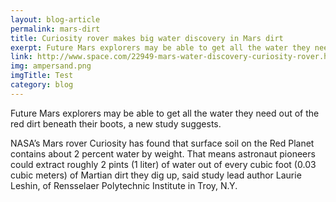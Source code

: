 ```yaml
---
layout: blog-article
permalink: mars-dirt
title: Curiosity rover makes big water discovery in Mars dirt
exerpt: Future Mars explorers may be able to get all the water they need out of the red dirt beneath their boots.
link: http://www.space.com/22949-mars-water-discovery-curiosity-rover.html
img: ampersand.png
imgTitle: Test
category: blog
---
```


Future Mars explorers may be able to get all the water they need out of the red dirt beneath their boots, a new study suggests.

NASA’s Mars rover Curiosity has found that surface soil on the Red Planet contains about 2 percent water by weight. That means astronaut pioneers could extract roughly 2 pints (1 liter) of water out of every cubic foot (0.03 cubic meters) of Martian dirt they dig up, said study lead author Laurie Leshin, of Rensselaer Polytechnic Institute in Troy, N.Y.
